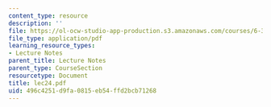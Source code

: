 ```yaml
---
content_type: resource
description: ''
file: https://ol-ocw-studio-app-production.s3.amazonaws.com/courses/6-336j-introduction-to-numerical-simulation-sma-5211-fall-2003/496c4251d9fa0815eb54ffd2bcb71268_lec24.pdf
file_type: application/pdf
learning_resource_types:
- Lecture Notes
parent_title: Lecture Notes
parent_type: CourseSection
resourcetype: Document
title: lec24.pdf
uid: 496c4251-d9fa-0815-eb54-ffd2bcb71268
---
```

